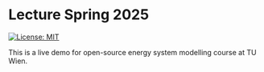 # Lecture Spring 2025

[![License: MIT](https://img.shields.io/badge/License-MIT-yellow.svg)](https://opensource.org/licenses/MIT)

This is a live demo for open-source energy system modelling course at TU Wien.
